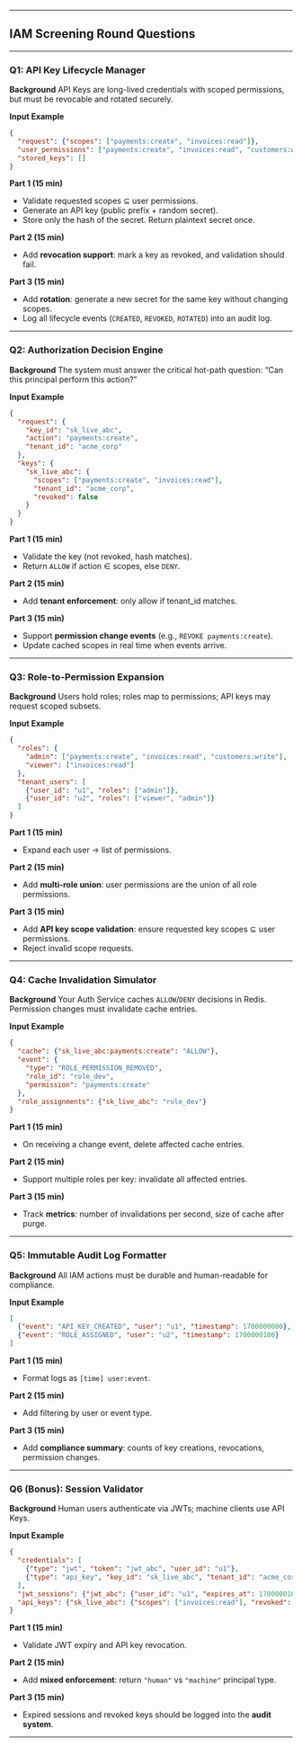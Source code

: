 
---

## **IAM Screening Round Questions**

---

### **Q1: API Key Lifecycle Manager**

**Background**
API Keys are long-lived credentials with scoped permissions, but must be revocable and rotated securely.

**Input Example**

```json
{
  "request": {"scopes": ["payments:create", "invoices:read"]},
  "user_permissions": ["payments:create", "invoices:read", "customers:write"],
  "stored_keys": []
}
```

**Part 1 (15 min)**

* Validate requested scopes ⊆ user permissions.
* Generate an API key (public prefix + random secret).
* Store only the hash of the secret. Return plaintext secret once.

**Part 2 (15 min)**

* Add **revocation support**: mark a key as revoked, and validation should fail.

**Part 3 (15 min)**

* Add **rotation**: generate a new secret for the same key without changing scopes.
* Log all lifecycle events (`CREATED`, `REVOKED`, `ROTATED`) into an audit log.

---

### **Q2: Authorization Decision Engine**

**Background**
The system must answer the critical hot-path question: “Can this principal perform this action?”

**Input Example**

```json
{
  "request": {
    "key_id": "sk_live_abc",
    "action": "payments:create",
    "tenant_id": "acme_corp"
  },
  "keys": {
    "sk_live_abc": {
      "scopes": ["payments:create", "invoices:read"],
      "tenant_id": "acme_corp",
      "revoked": false
    }
  }
}
```

**Part 1 (15 min)**

* Validate the key (not revoked, hash matches).
* Return `ALLOW` if action ∈ scopes, else `DENY`.

**Part 2 (15 min)**

* Add **tenant enforcement**: only allow if tenant\_id matches.

**Part 3 (15 min)**

* Support **permission change events** (e.g., `REVOKE payments:create`).
* Update cached scopes in real time when events arrive.

---

### **Q3: Role-to-Permission Expansion**

**Background**
Users hold roles; roles map to permissions; API keys may request scoped subsets.

**Input Example**

```json
{
  "roles": {
    "admin": ["payments:create", "invoices:read", "customers:write"],
    "viewer": ["invoices:read"]
  },
  "tenant_users": [
    {"user_id": "u1", "roles": ["admin"]},
    {"user_id": "u2", "roles": ["viewer", "admin"]}
  ]
}
```

**Part 1 (15 min)**

* Expand each user → list of permissions.

**Part 2 (15 min)**

* Add **multi-role union**: user permissions are the union of all role permissions.

**Part 3 (15 min)**

* Add **API key scope validation**: ensure requested key scopes ⊆ user permissions.
* Reject invalid scope requests.

---

### **Q4: Cache Invalidation Simulator**

**Background**
Your Auth Service caches `ALLOW`/`DENY` decisions in Redis. Permission changes must invalidate cache entries.

**Input Example**

```json
{
  "cache": {"sk_live_abc:payments:create": "ALLOW"},
  "event": {
    "type": "ROLE_PERMISSION_REMOVED",
    "role_id": "role_dev",
    "permission": "payments:create"
  },
  "role_assignments": {"sk_live_abc": "role_dev"}
}
```

**Part 1 (15 min)**

* On receiving a change event, delete affected cache entries.

**Part 2 (15 min)**

* Support multiple roles per key: invalidate all affected entries.

**Part 3 (15 min)**

* Track **metrics**: number of invalidations per second, size of cache after purge.

---

### **Q5: Immutable Audit Log Formatter**

**Background**
All IAM actions must be durable and human-readable for compliance.

**Input Example**

```json
[
  {"event": "API_KEY_CREATED", "user": "u1", "timestamp": 1700000000},
  {"event": "ROLE_ASSIGNED", "user": "u2", "timestamp": 1700000100}
]
```

**Part 1 (15 min)**

* Format logs as `[time] user:event`.

**Part 2 (15 min)**

* Add filtering by user or event type.

**Part 3 (15 min)**

* Add **compliance summary**: counts of key creations, revocations, permission changes.

---

### **Q6 (Bonus): Session Validator**

**Background**
Human users authenticate via JWTs; machine clients use API Keys.

**Input Example**

```json
{
  "credentials": [
    {"type": "jwt", "token": "jwt_abc", "user_id": "u1"},
    {"type": "api_key", "key_id": "sk_live_abc", "tenant_id": "acme_corp"}
  ],
  "jwt_sessions": {"jwt_abc": {"user_id": "u1", "expires_at": 1700000100}},
  "api_keys": {"sk_live_abc": {"scopes": ["invoices:read"], "revoked": false}}
}
```

**Part 1 (15 min)**

* Validate JWT expiry and API key revocation.

**Part 2 (15 min)**

* Add **mixed enforcement**: return `"human"` vs `"machine"` principal type.

**Part 3 (15 min)**

* Expired sessions and revoked keys should be logged into the **audit system**.

---

